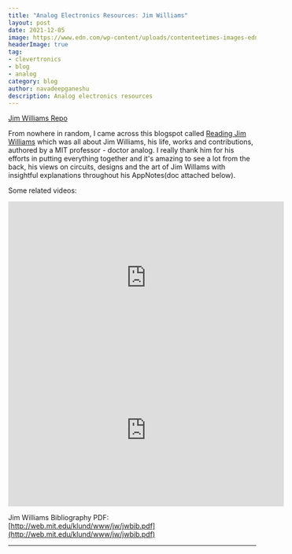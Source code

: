 ```yaml
---
title: "Analog Electronics Resources: Jim Williams"
layout: post
date: 2021-12-05
image: https://www.edn.com/wp-content/uploads/contenteetimes-images-edn-analog-jim-williams-tek-scopes.jpg
headerImage: true
tag:
- clevertronics
- blog
- analog
category: blog
author: navadeepganeshu
description: Analog electronics resources
---
```


[Jim Williams Repo](https://community.element14.com/learn/learning-center/b/blog/posts/analog-electronics-resources---jim-williams-repo)  

From nowhere in random, I came across this blogspot called [Reading Jim Williams](https://readingjimwilliams.blogspot.com/) which was all about Jim Williams, his life, works and contributions, authored by a MIT professor - doctor analog. I really thank him for his efforts in putting everything together and it's amazing to see a lot from the back, his views on circuits, designs and the art of Jim Willams with insightful explanations throughout his AppNotes(doc attached below).   

Some related videos:

<iframe width="560" height="310" src="https://www.youtube.com/embed/3S-AS86bj4w" frameborder="0" allowfullscreen></iframe>
<iframe width="560" height="310" src="https://www.youtube.com/embed/w1rVJpejZi4" frameborder="0" allowfullscreen></iframe>

Jim Williams Bibliography PDF: [http://web.mit.edu/klund/www/jw/jwbib.pdf](http://web.mit.edu/klund/www/jw/jwbib.pdf)

---